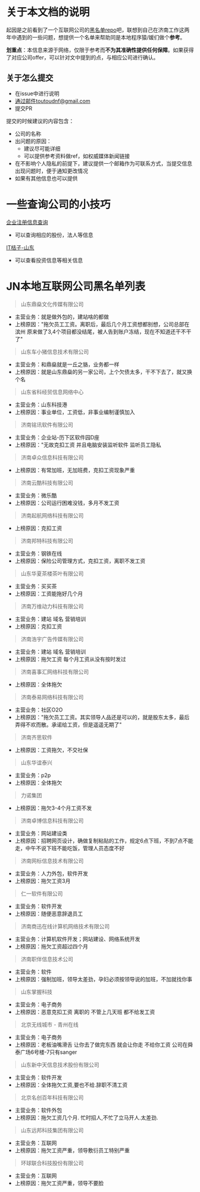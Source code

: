 # 关于本文档的说明 #

起因是之前看到了一个互联网公司的[黑名单repo](https://github.com/shengxinjing/programmer-job-blacklist)吧，联想到自己在济南工作这两年中遇到的一些问题，想提供一个名单来帮助同是本地程序猿/媛们做个**参考**。


**划重点**：本信息来源于网络，仅限于参考而**不为其准确性提供任何保障**。如果获得了对应公司offer，可以针对文中提到的点，与相应公司进行确认。

## 关于怎么提交 ##

- 在issue中进行说明
- 通过邮件toutoudnf@gmail.com
- 提交PR

提交的时候建议的内容包含：

- 公司的名称
- 出问题的原因：
    - 建议尽可能详细
    - 可以提供参考资料做ref，如权威媒体新闻链接
- 在不影响个人隐私的前提下，建议提供一个邮箱作为可联系方式，当提交信息出现问题时，便于通知更改情况
- 如果有其他信息也可以提供

# 一些查询公司的小技巧 #

[企业注册信息查询](http://www.tianyancha.com/)

- 可以查询相应的股份，法人等信息

[IT桔子-山东](http://www.itjuzi.com/company?prov=%E5%B1%B1%E4%B8%9C)

- 可以查看投资信息等相关信息

# JN本地互联网公司黑名单列表 #

> 山东鼎燊文化传媒有限公司

- 主营业务：就是做外包的，建站啥的都做
- 上榜原因："拖欠员工工资。离职后，最后几个月工资想都别想，公司总部在滨州
原来做了3,4个项目都没结尾，被人告到账户冻结，现在不知道还干不干了"


> 山东车小猪信息技术有限公司

- 主营业务：和鼎燊就是一丘之貉，业务都一样
- 上榜原因：就是山东鼎燊的另一家公司，上个欠债太多，干不下去了，就又换个名

> 山东省科经贸信息网络中心

- 主营业务：山东科技港
- 上榜原因：事业单位，工资低，非事业编制谨慎加入

> 济南铭讯软件有限公司

- 主营业务：企业站-历下区软件园D座
- 上榜原因："无故克扣工资 并且电脑安装监听软件 监听员工隐私

> 济南卓众信息科技有限公司

- 上榜原因：有常加班，无加班费，克扣工资现象严重

> 济南云酷科技有限公司

- 主营业务：微乐酷
- 上榜原因：公司运行困难没钱，多月不发工资

> 济南起航网络科技有限公司

- 上榜原因：克扣工资

> 济南邦特科技有限公司

- 主营业务：钢铁在线
- 上榜原因：保险公司管理方式，克扣工资，离职不发工资

> 山东华夏茶楼茶叶有限公司

- 主营业务：买买茶
- 上榜原因：工资能拖好几个月

> 济南万维动力科技有限公司

- 主营业务：建站 域名 营销培训
- 上榜原因：克扣工资

> 济南浩宇广告传媒有限公司

- 主营业务：建站 域名 营销培训
- 上榜原因：拖欠工资 每个月工资从没有按时发过

> 济南喜事汇网络科技有限公司

- 上榜原因：全体拖欠
  
> 济南泰易网络科技有限公司

- 主营业务：社区O2O
- 上榜原因："拖欠员工工资。其实领导人品还是可以的，就是股东太多，最后弄得不欢而散。承诺给工资，但是遥遥无期了"

> 济南齐思软件

- 上榜原因：工资拖欠，不交社保

> 山东华谊泰兴

- 主营业务：p2p
- 上榜原因：全体拖欠

> 力诺集团

- 上榜原因：拖欠3-4个月工资不发

> 济南卓博信息科技有限公司

- 主营业务：网站建设类
- 上榜原因：招聘网页设计，确做复制粘贴的工作，规定6点下班，不到7点不能走，中午不说下班不能吃饭，管理人员态度不好

> 济南网标信息技术有限公司

- 主营业务：人力外包，软件开发
- 上榜原因：拖欠工资3月

> 仁一软件有限公司

- 主营业务：软件开发
- 上榜原因：随便恶意辞退员工

> 济南商迅在线计算机网络技术有限公司

- 主营业务：计算机软件开发；网站建设、网络系统开发
- 上榜原因：拖欠工资超过四个月

> 济南职伴信息技术公司

- 主营业务：软件
- 上榜原因：强制加班，领导太差劲，孕妇必须按领导说的加班，不加就找你事

> 山东掌握科技

- 主营业务：电子商务
- 上榜原因：恶意克扣工资   离职的 不管上几天班 都不给发工资 

> 北京无线城市 - 青州在线

- 主营业务：电子商务
- 上榜原因：老板油嘴滑舌  让你去了做完东西 就会让你走 不给你工资 公司在舜泰广场6号楼-7只有sanger

> 山东新中天信息技术股份有限公司

- 主营业务：软件开发
- 上榜原因：全体拖欠工资,要也不给.辞职不清工资

> 北京名创百年科技有限公司

- 主营业务：软件外包
- 上榜原因：拖欠工资几个月. 忙时招人,不忙了立马开人.太差劲.

> 山东远邦科技集团有限公司

- 主营业务：互联网
- 上榜原因：拖欠工资严重，领导敷衍员工特别严重

> 环球联合科技股份有限公司

- 主营业务：互联网
- 上榜原因：拖欠工资严重，领导不要脸

